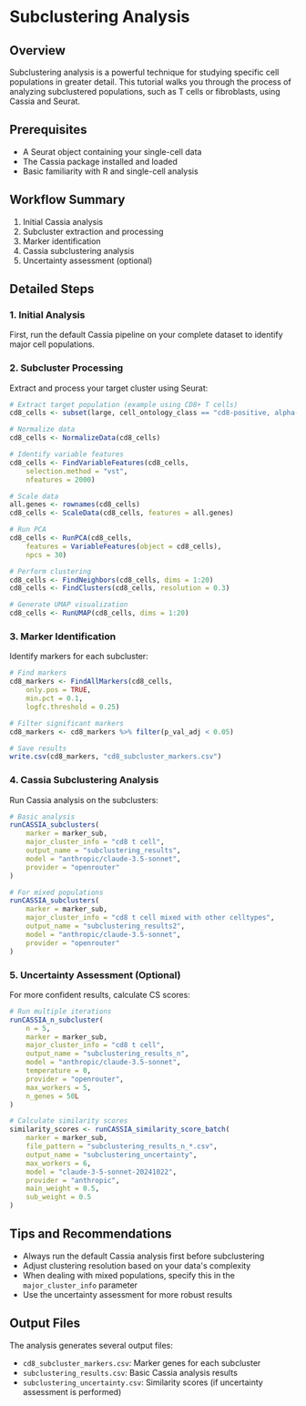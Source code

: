 # Subclustering Analysis

## Overview
Subclustering analysis is a powerful technique for studying specific cell populations in greater detail. This tutorial walks you through the process of analyzing subclustered populations, such as T cells or fibroblasts, using Cassia and Seurat.

## Prerequisites
- A Seurat object containing your single-cell data
- The Cassia package installed and loaded
- Basic familiarity with R and single-cell analysis

## Workflow Summary
1. Initial Cassia analysis
2. Subcluster extraction and processing
3. Marker identification
4. Cassia subclustering analysis
5. Uncertainty assessment (optional)

## Detailed Steps

### 1. Initial Analysis
First, run the default Cassia pipeline on your complete dataset to identify major cell populations.

### 2. Subcluster Processing
Extract and process your target cluster using Seurat:

```r
# Extract target population (example using CD8+ T cells)
cd8_cells <- subset(large, cell_ontology_class == "cd8-positive, alpha-beta t cell")

# Normalize data
cd8_cells <- NormalizeData(cd8_cells)

# Identify variable features
cd8_cells <- FindVariableFeatures(cd8_cells, 
    selection.method = "vst", 
    nfeatures = 2000)

# Scale data
all.genes <- rownames(cd8_cells)
cd8_cells <- ScaleData(cd8_cells, features = all.genes)

# Run PCA
cd8_cells <- RunPCA(cd8_cells, 
    features = VariableFeatures(object = cd8_cells),
    npcs = 30)

# Perform clustering
cd8_cells <- FindNeighbors(cd8_cells, dims = 1:20)
cd8_cells <- FindClusters(cd8_cells, resolution = 0.3)

# Generate UMAP visualization
cd8_cells <- RunUMAP(cd8_cells, dims = 1:20)
```

### 3. Marker Identification
Identify markers for each subcluster:

```r
# Find markers
cd8_markers <- FindAllMarkers(cd8_cells,
    only.pos = TRUE,
    min.pct = 0.1,
    logfc.threshold = 0.25)

# Filter significant markers
cd8_markers <- cd8_markers %>% filter(p_val_adj < 0.05)

# Save results
write.csv(cd8_markers, "cd8_subcluster_markers.csv")
```

### 4. Cassia Subclustering Analysis
Run Cassia analysis on the subclusters:

```r
# Basic analysis
runCASSIA_subclusters(
    marker = marker_sub,
    major_cluster_info = "cd8 t cell",
    output_name = "subclustering_results",
    model = "anthropic/claude-3.5-sonnet",
    provider = "openrouter"
)

# For mixed populations
runCASSIA_subclusters(
    marker = marker_sub,
    major_cluster_info = "cd8 t cell mixed with other celltypes",
    output_name = "subclustering_results2",
    model = "anthropic/claude-3.5-sonnet",
    provider = "openrouter"
)
```

### 5. Uncertainty Assessment (Optional)
For more confident results, calculate CS scores:

```r
# Run multiple iterations
runCASSIA_n_subcluster(
    n = 5,
    marker = marker_sub,
    major_cluster_info = "cd8 t cell",
    output_name = "subclustering_results_n",
    model = "anthropic/claude-3.5-sonnet",
    temperature = 0,
    provider = "openrouter",
    max_workers = 5,
    n_genes = 50L
)

# Calculate similarity scores
similarity_scores <- runCASSIA_similarity_score_batch(
    marker = marker_sub,
    file_pattern = "subclustering_results_n_*.csv",
    output_name = "subclustering_uncertainty",
    max_workers = 6,
    model = "claude-3-5-sonnet-20241022",
    provider = "anthropic",
    main_weight = 0.5,
    sub_weight = 0.5
)
```

## Tips and Recommendations
- Always run the default Cassia analysis first before subclustering
- Adjust clustering resolution based on your data's complexity
- When dealing with mixed populations, specify this in the `major_cluster_info` parameter
- Use the uncertainty assessment for more robust results

## Output Files
The analysis generates several output files:
- `cd8_subcluster_markers.csv`: Marker genes for each subcluster
- `subclustering_results.csv`: Basic Cassia analysis results
- `subclustering_uncertainty.csv`: Similarity scores (if uncertainty assessment is performed)